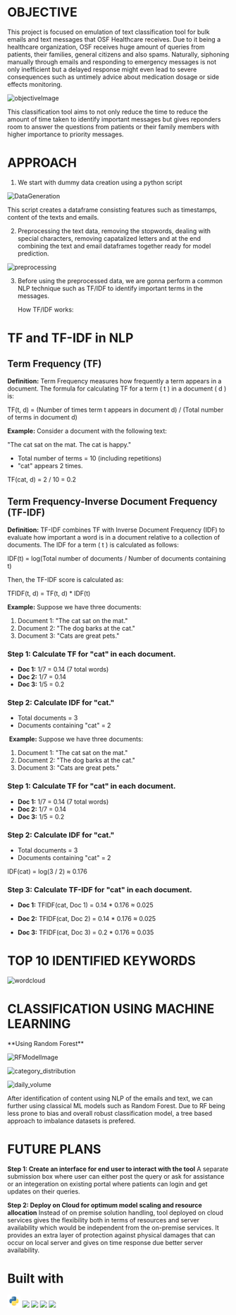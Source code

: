 
<H1> OBJECTIVE </H1>
  
This project is focused on emulation of text classification tool for bulk emails and text messages that OSF Healthcare receives. Due to it being a healthcare organization, OSF receives huge amount of queries from patients, their families, general citizens and also spams. Naturally, siphoning manually through emails and responding to emergency messages is not only inefficient but a delayed response might even lead to severe consequences such as untimely advice about medication dosage or side effects monitoring. 

![objectiveImage](https://github.com/user-attachments/assets/7c8ed120-eeb6-4ae2-825b-b3d008e0d6c1)

This classification tool aims to not only reduce the time to reduce the amount of time taken to identify important messages but gives reponders room to answer the questions from patients or their family members with higher importance to priority messages.



<H1> APPROACH </H1>

1. We start with dummy data creation using a python script
   
![DataGeneration](https://github.com/user-attachments/assets/659d31cc-03fc-4405-bbf4-b83c77182c8a)

This script creates a dataframe consisting features such as timestamps, content of the texts and emails.

2. Preprocessing the text data, removing the stopwords, dealing with special characters, removing capatalized letters and at the end combining the text and email dataframes together ready for model prediction.

![preprocessing](https://github.com/user-attachments/assets/ca0ba559-5beb-44cf-becd-3d7f5c1d4d39)

3. Before using the preprocessed data, we are gonna perform a common NLP technique such as TF/IDF to identify important terms in the messages.

   How TF/IDF works:

  # TF and TF-IDF in NLP

  ## Term Frequency (TF)

**Definition:** 
Term Frequency measures how frequently a term appears in a document. The formula for calculating TF for a term \( t \) in a document \( d \) is:

TF(t, d) = (Number of times term t appears in document d) / (Total number of terms in document d)


**Example:**
Consider a document with the following text:

"The cat sat on the mat. The cat is happy."


- Total number of terms = 10 (including repetitions)
- "cat" appears 2 times.

TF(cat, d) = 2 / 10 = 0.2

## Term Frequency-Inverse Document Frequency (TF-IDF)

**Definition:**
TF-IDF combines TF with Inverse Document Frequency (IDF) to evaluate how important a word is in a document relative to a collection of documents. The IDF for a term \( t \) is calculated as follows:

IDF(t) = log(Total number of documents / Number of documents containing t)


Then, the TF-IDF score is calculated as:

TFIDF(t, d) = TF(t, d) * IDF(t)


**Example:**
Suppose we have three documents:

1. Document 1: "The cat sat on the mat."
2. Document 2: "The dog barks at the cat."
3. Document 3: "Cats are great pets."

### Step 1: Calculate TF for "cat" in each document.

- **Doc 1:** 1/7 = 0.14 (7 total words)
- **Doc 2:** 1/7 = 0.14
- **Doc 3:** 1/5 = 0.2

### Step 2: Calculate IDF for "cat."

- Total documents = 3
- Documents containing "cat" = 2


​
**Example:**
Suppose we have three documents:

1. Document 1: "The cat sat on the mat."
2. Document 2: "The dog barks at the cat."
3. Document 3: "Cats are great pets."

### Step 1: Calculate TF for "cat" in each document.

- **Doc 1:** 1/7 = 0.14 (7 total words)
- **Doc 2:** 1/7 = 0.14
- **Doc 3:** 1/5 = 0.2

### Step 2: Calculate IDF for "cat."

- Total documents = 3
- Documents containing "cat" = 2

IDF(cat) = log(3 / 2) ≈ 0.176


### Step 3: Calculate TF-IDF for "cat" in each document.

- **Doc 1:** 
TFIDF(cat, Doc 1) = 0.14 * 0.176 ≈ 0.025

- **Doc 2:** 
TFIDF(cat, Doc 2) = 0.14 * 0.176 ≈ 0.025

- **Doc 3:** 
TFIDF(cat, Doc 3) = 0.2 * 0.176 ≈ 0.035

<H1> TOP 10 IDENTIFIED KEYWORDS </H1>

![wordcloud](https://github.com/user-attachments/assets/80daff4a-f74e-4c77-81d1-1ad0b0c434c5)

<H1> CLASSIFICATION USING MACHINE LEARNING </H1>
**Using Random Forest**

![RFModelImage](https://github.com/user-attachments/assets/a594cf68-7f1a-413d-b241-20e2467f6cd1)


![category_distribution](https://github.com/user-attachments/assets/573422cb-ebff-43b5-868e-04b02f7439a0)

![daily_volume](https://github.com/user-attachments/assets/1cd42a11-dbf5-481a-8b97-25cf71cfef7f)



  After identification of content using NLP of the emails and text, we can further using classical ML models such as Random Forest. Due to RF being less prone to bias and overall robust classification model, a tree based approach to imbalance datasets is prefered.
    
<H1> FUTURE PLANS </H1>

**Step 1: Create an interface for end user to interact with the tool**
  A separate submission box where user can either post the query or ask for assistance or an integeration on existing portal where patients can login and get updates on their queries.

**Step 2: Deploy on Cloud for optimum model scaling and resource allocation**
  Instead of on premise solution handling, tool deployed on cloud services gives the flexibility both in terms of resources and server availability which would be independent from the on-premise services. It provides an extra layer of protection against physical damages that can occur on local server and gives on time response due better server availability.

  # Built with
  <code><img height="30" src="https://raw.githubusercontent.com/github/explore/80688e429a7d4ef2fca1e82350fe8e3517d3494d/topics/python/python.png"></code>
  <code><img height="30" src="https://raw.githubusercontent.com/pandas-dev/pandas/761bceb77d44aa63b71dda43ca46e8fd4b9d7422/web/pandas/static/img/pandas.svg"></code>
  <code><img height="30" src="https://matplotlib.org/_static/logo2.svg"></code>
  <code><img height="30" src="https://upload.wikimedia.org/wikipedia/commons/thumb/0/05/Scikit_learn_logo_small.svg/1280px-Scikit_learn_logo_small.svg.png"></code>
  <code><img height="30" src="https://thumbs.dreamstime.com/b/ai-nlp-technology-vector-icon-filled-flat-sign-mobile-concept-web-design-natural-language-processing-glyph-symbol-logo-311045790.jpg"></code>

